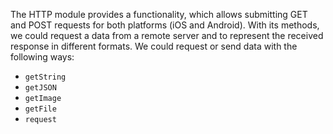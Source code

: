 The HTTP module provides a functionality, which allows submitting GET and POST requests for both platforms (iOS and Android).
With its methods, we could request a data from a remote server and to represent the received response in different formats. We could request or send data with the following ways:

* `getString`
* `getJSON`
* `getImage`
* `getFile`
* `request`


<snippet id='require-http'/>
